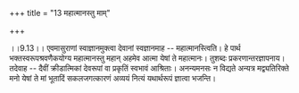 +++
title = "13 महात्मानस्तु माम्"

+++
  
  
।।9.13।। एवमासुराणां स्वाज्ञानमुक्त्वा देवानां स्वज्ञानमाह --
महात्मानस्त्विति। हे पार्थ भक्तस्वरूपश्रवणैकयोग्य महात्मानस्तु महान्
अहमेव आत्मा येषां ते महात्मानः। तुशब्दः प्रकरणान्तरज्ञापनाय। तदेवाह --
दैवीं क्रीडात्मिकां देवरूपां वा प्रकृतिं स्वभावं आश्रिताः। अनन्यमनसः न
विद्यते अन्यत्र मद्व्यतिरिक्ते मनो येषां ते मां भूतादिं सकलजगत्कारणं
अव्ययं नित्यं यथार्थरूपं ज्ञात्वा भजन्ति।  
  
